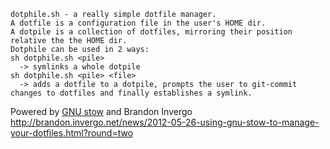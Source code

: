 ```
dotphile.sh - a really simple dotfile manager.
A dotfile is a configuration file in the user's HOME dir.
A dotpile is a collection of dotfiles, mirroring their position relative the the HOME dir.
Dotphile can be used in 2 ways:
sh dotphile.sh <pile>
  -> symlinks a whole dotpile
sh dotphile.sh <pile> <file>
  -> adds a dotfile to a dotpile, prompts the user to git-commit changes to dotfiles and finally establishes a symlink.
```

Powered by [GNU stow](http://www.gnu.org/software/stow/) and Brandon Invergo http://brandon.invergo.net/news/2012-05-26-using-gnu-stow-to-manage-your-dotfiles.html?round=two

